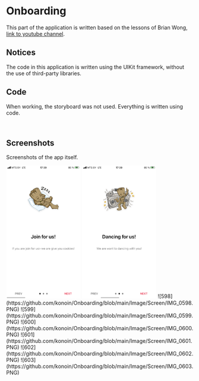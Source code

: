 Onboarding
============

This part of the application is written based on the lessons of Brian Wong, [link to youtube channel](https://www.youtube.com/channel/UCuP2vJ6kRutQBfRmdcI92mA).

## Notices
The code in this application is written using the UIKit framework, without the use of third-party libraries.

## Code
When working, the storyboard was not used. Everything is written using code.

<img scr="https://github.com/konoin/Onboarding/blob/main/Image/SceneDelegate.jpg">
<img scr="https://github.com/konoin/Onboarding/blob/main/Image/Code.jpg">
<img scr="https://github.com/konoin/Onboarding/blob/main/Image/PageCell.jpg">



## Screenshots
Screenshots of the app itself.




<img src="https://github.com/konoin/Onboarding/blob/main/Image/Screen/IMG_0596.PNG" width="200">
<img src="https://github.com/konoin/Onboarding/blob/main/Image/Screen/IMG_0597.PNG" width="200">
![598](https://github.com/konoin/Onboarding/blob/main/Image/Screen/IMG_0598.PNG)
![599](https://github.com/konoin/Onboarding/blob/main/Image/Screen/IMG_0599.PNG)
![600](https://github.com/konoin/Onboarding/blob/main/Image/Screen/IMG_0600.PNG)
![601](https://github.com/konoin/Onboarding/blob/main/Image/Screen/IMG_0601.PNG)
![602](https://github.com/konoin/Onboarding/blob/main/Image/Screen/IMG_0602.PNG)
![603](https://github.com/konoin/Onboarding/blob/main/Image/Screen/IMG_0603.PNG)
